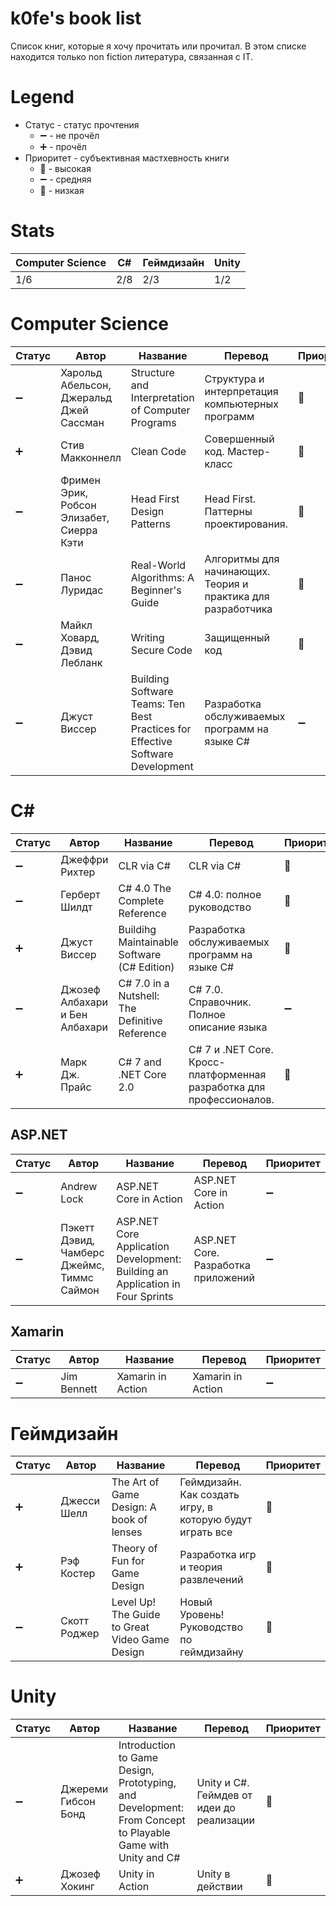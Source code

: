 # k0fe's book list
Список книг, которые я хочу прочитать или прочитал. В этом списке находится только non fiction литература, связанная с IT.

# Legend

- Статус - статус прочтения
   - :heavy_minus_sign: - не прочёл
   - :heavy_plus_sign: - прочёл
- Приоритет - субъективная мастхевность книги
  - :small_red_triangle: - высокая
  - :heavy_minus_sign: - средняя
  - :small_red_triangle_down: - низкая
  
# Stats

Computer Science | C# | Геймдизайн | Unity |
------------ | ------------ | ------------- | ------------- 
1/6 | 2/8 | 2/3 | 1/2

# Computer Science

Статус | Автор | Название | Перевод | Приоритет
------------ | ------------ | ------------- | ------------- | -------------
:heavy_minus_sign: | Харольд Абельсон, Джеральд Джей Сассман | Structure and Interpretation of Computer Programs | Структура и интерпретация компьютерных программ | :small_red_triangle:
:heavy_plus_sign: | Стив Макконнелл | Clean Code | Совершенный код. Мастер-класс | :small_red_triangle:
:heavy_minus_sign:  | Фримен Эрик, Робсон Элизабет, Сиерра Кэти  | Head First Design Patterns | Head First. Паттерны проектирования.  | :small_red_triangle:
:heavy_minus_sign:  | Панос Луридас | Real-World Algorithms: A Beginner's Guide | Алгоритмы для начинающих. Теория и практика для разработчика | :small_red_triangle:
:heavy_minus_sign: | Майкл Ховард, Дэвид Лебланк | Writing Secure Code | Защищенный код | :small_red_triangle_down:
:heavy_minus_sign: | Джуст Виссер | Building Software Teams: Ten Best Practices for Effective Software Development | Разработка обслуживаемых программ на языке C# | :heavy_minus_sign:

# C#

Статус | Автор | Название | Перевод | Приоритет
------------ | ------------ | ------------- | ------------- | -------------
:heavy_minus_sign: | Джеффри Рихтер | CLR via C# | CLR via C# | :small_red_triangle:
:heavy_minus_sign: | Герберт Шилдт | C# 4.0 The Complete Reference | C# 4.0: полное руководство | :small_red_triangle:
:heavy_plus_sign: | Джуст Виссер | Buildihg Maintainable Software (C# Edition) | Разработка обслуживаемых программ на языке C# | :small_red_triangle:
:heavy_minus_sign: | Джозеф Албахари и Бен Албахари | C# 7.0 in a Nutshell: The Definitive Reference | C# 7.0. Справочник. Полное описание языка | :heavy_minus_sign:
:heavy_plus_sign: | Марк Дж. Прайс | C# 7 and .NET Core 2.0 | C# 7 и .NET Core. Кросс-платформенная разработка для профессионалов. | :small_red_triangle_down:

## ASP.NET

Статус | Автор | Название | Перевод | Приоритет
------------ | ------------ | ------------- | ------------- | -------------
:heavy_minus_sign: | Andrew Lock | ASP.NET Core in Action | ASP.NET Core in Action | :heavy_minus_sign:
:heavy_minus_sign: | Пэкетт Дэвид, Чамберс Джеймс, Тиммс Саймон | ASP.NET Core Application Development: Building an Application in Four Sprints | ASP.NET Core. Разработка приложений | :heavy_minus_sign:

## Xamarin

Статус | Автор | Название | Перевод | Приоритет
------------ | ------------ | ------------- | ------------- | -------------
:heavy_minus_sign: | Jim Bennett | Xamarin in Action | Xamarin in Action | :heavy_minus_sign:





# Геймдизайн

Статус | Автор | Название | Перевод | Приоритет
------------ | ------------ | ------------- | ------------- | -------------
:heavy_plus_sign: | Джесси Шелл | The Art of Game Design: A book of lenses | Геймдизайн. Как создать игру, в которую будут играть все | :small_red_triangle:
:heavy_plus_sign: | Рэф Костер | Theory of Fun for Game Design | Разработка игр и теория развлечений | :small_red_triangle:
:heavy_minus_sign: | Скотт Роджер | Level Up! The Guide to Great Video Game Design | Новый Уровень! Руководство по геймдизайну | :small_red_triangle:

# Unity

Статус | Автор | Название | Перевод | Приоритет
------------ | ------------ | ------------- | ------------- | -------------
:heavy_minus_sign: | Джереми Гибсон Бонд | Introduction to Game Design, Prototyping, and Development: From Concept to Playable Game with Unity and C# | Unity и C#. Геймдев от идеи до реализации | :small_red_triangle:
:heavy_plus_sign: | Джозеф Хокинг | Unity in Action | Unity в действии | :small_red_triangle_down:
